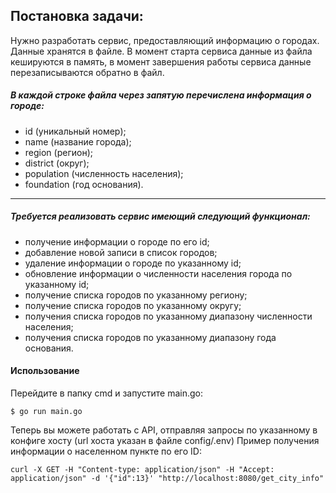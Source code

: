 ## Постановка задачи:
Нужно разработать сервис, предоставляющий информацию о городах. Данные хранятся в файле. В момент старта сервиса данные из файла кешируются в память, в момент завершения работы сервиса данные перезаписываются обратно в файл.

##### В каждой строке файла через запятую перечислена информация о городе:

- id (уникальный номер);
- name (название города);
- region (регион);
- district (округ);
- population (численность населения);
- foundation (год основания).

---------------------

##### Требуется реализовать сервис имеющий следующий функционал:

- получение информации о городе по его id;
- добавление новой записи в список городов;
- удаление информации о городе по указанному id;
- обновление информации о численности населения города по указанному id;
- получение списка городов по указанному региону;
- получение списка городов по указанному округу;
- получения списка городов по указанному диапазону численности населения;
- получения списка городов по указанному диапазону года основания.

#### Использование
Перейдите в папку cmd и запустите main.go:

`$ go run main.go`


Теперь вы можете работать с API, отправляя запросы по указанному в конфиге хосту (url хоста указан в файле config/.env)
Пример получения информации о населенном пункте по его ID:

`curl -X GET -H "Content-type: application/json" -H "Accept: application/json" -d '{"id":13}' "http://localhost:8080/get_city_info"`